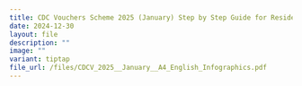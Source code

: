 ```yaml
---
title: CDC Vouchers Scheme 2025 (January) Step by Step Guide for Residents in English
date: 2024-12-30
layout: file
description: ""
image: ""
variant: tiptap
file_url: /files/CDCV_2025__January__A4_English_Infographics.pdf
---
```

